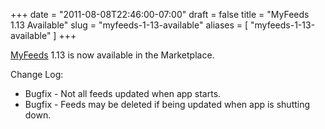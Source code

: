 +++
date = "2011-08-08T22:46:00-07:00"
draft = false
title = "MyFeeds 1.13 Available"
slug = "myfeeds-1-13-available"
aliases = [
	"myfeeds-1-13-available"
]
+++
<p><a href="http://markpit.com/MyFeeds" target="_blank">MyFeeds</a> 1.13 is now available in the Marketplace.</p>  <p>Change Log:</p>  <ul>   <li>Bugfix - Not all feeds updated when app starts. </li>    <li>Bugfix - Feeds may be deleted if being updated when app is shutting down.</li> </ul>
